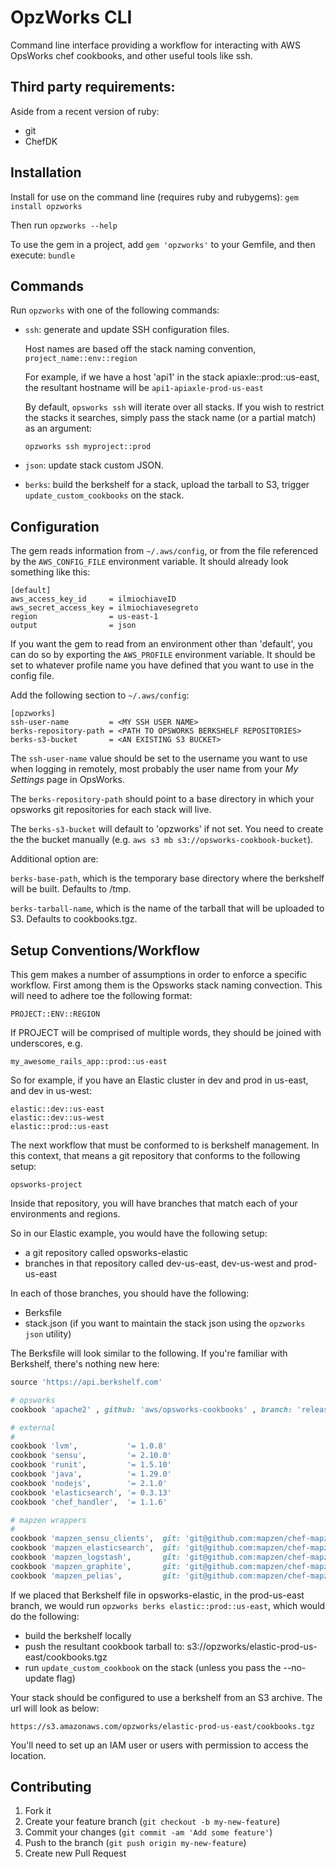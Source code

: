 # OpzWorks CLI

Command line interface providing a workflow for interacting with AWS OpsWorks chef cookbooks, and
other useful tools like ssh.

## Third party requirements:

Aside from a recent version of ruby:

* git
* ChefDK

## Installation

Install for use on the command line (requires ruby and rubygems): `gem install opzworks`

Then run `opzworks --help`

To use the gem in a project, add `gem 'opzworks'` to your Gemfile, and then execute: `bundle`

## Commands

Run `opzworks` with one of the following commands:

* `ssh`: generate and update SSH configuration files.

  Host names are based off the stack naming convention, `project_name::env::region`

  For example, if we have a host 'api1' in the stack apiaxle::prod::us-east, the
  resultant hostname will be `api1-apiaxle-prod-us-east`

  By default, `opsworks ssh` will iterate over all stacks. If you wish to restrict the stacks
  it searches, simply pass the stack name (or a partial match) as an argument:

    `opzworks ssh myproject::prod`

* `json`: update stack custom JSON.

* `berks`: build the berkshelf for a stack, upload the tarball to S3, trigger
  `update_custom_cookbooks` on the stack.

## Configuration

The gem reads information from `~/.aws/config`, or from the file referenced by
the `AWS_CONFIG_FILE` environment variable. It should already look something like this:

    [default]
    aws_access_key_id     = ilmiochiaveID
    aws_secret_access_key = ilmiochiavesegreto
    region                = us-east-1
    output                = json

If you want the gem to read from an environment other than 'default', you can do so
by exporting the `AWS_PROFILE` environment variable. It should be set to whatever profile
name you have defined that you want to use in the config file.

Add the following section to `~/.aws/config`:

    [opzworks]
    ssh-user-name         = <MY SSH USER NAME>
    berks-repository-path = <PATH TO OPSWORKS BERKSHELF REPOSITORIES>
    berks-s3-bucket       = <AN EXISTING S3 BUCKET>

The `ssh-user-name` value should be set to the username you want to use when
logging in remotely, most probably the user name from your _My Settings_ page
in OpsWorks.

The `berks-repository-path` should point to a base directory in which your opsworks
git repositories for each stack will live.

The `berks-s3-bucket` will default to 'opzworks' if not set. You need to create the
the bucket manually (e.g. `aws s3 mb s3://opsworks-cookbook-bucket`).

Additional option are:

`berks-base-path`, which is the temporary base directory where the berkshelf will be
built. Defaults to /tmp.

`berks-tarball-name`, which is the name of the tarball that will be uploaded to S3. Defaults to cookbooks.tgz.

## Setup Conventions/Workflow

This gem makes a number of assumptions in order to enforce a specific workflow. First among them is
the Opsworks stack naming convection. This will need to adhere toe the following format:

    PROJECT::ENV::REGION

If PROJECT will be comprised of multiple words, they should be joined with underscores, e.g.

    my_awesome_rails_app::prod::us-east

So for example, if you have an Elastic cluster in dev and prod in us-east, and dev in us-west:

    elastic::dev::us-east
    elastic::dev::us-west
    elastic::prod::us-east

The next workflow that must be conformed to is berkshelf management. In this context, that means a git
repository that conforms to the following setup:

    opsworks-project

Inside that repository, you will have branches that match each of your environments and regions.

So in our Elastic example, you would have the following setup:

* a git repository called opsworks-elastic
* branches in that repository called dev-us-east, dev-us-west and prod-us-east

In each of those branches, you should have the following:

* Berksfile
* stack.json (if you want to maintain the stack json using the `opzworks json` utility)

The Berksfile will look similar to the following. If you're familiar with Berkshelf, there's nothing
new here:

```ruby
source 'https://api.berkshelf.com'

# opsworks
cookbook 'apache2' , github: 'aws/opsworks-cookbooks' , branch: 'release-chef-11.10' , rel: 'apache2'

# external
#
cookbook 'lvm',           '= 1.0.8'
cookbook 'sensu',         '= 2.10.0'
cookbook 'runit',         '= 1.5.10'
cookbook 'java',          '= 1.29.0'
cookbook 'nodejs',        '= 2.1.0'
cookbook 'elasticsearch', '= 0.3.13'
cookbook 'chef_handler',  '= 1.1.6'

# mapzen wrappers
#
cookbook 'mapzen_sensu_clients',  git: 'git@github.com:mapzen/chef-mapzen_sensu_clients', tag: '0.12.0'
cookbook 'mapzen_elasticsearch',  git: 'git@github.com:mapzen/chef-mapzen_elasticsearch', tag: '0.16.3'
cookbook 'mapzen_logstash',       git: 'git@github.com:mapzen/chef-mapzen_logstash',      tag: '0.13.1'
cookbook 'mapzen_graphite',       git: 'git@github.com:mapzen/chef-mapzen_graphite',      tag: '0.6.0'
cookbook 'mapzen_pelias',         git: 'git@github.com:mapzen/chef-mapzen_pelias',        tag: '0.34.2'
```

If we placed that Berkshelf file in opsworks-elastic, in the prod-us-east branch, we would run `opzworks berks elastic::prod::us-east`, which would do the following:

* build the berkshelf locally
* push the resultant cookbook tarball to: s3://opzworks/elastic-prod-us-east/cookbooks.tgz
* run `update_custom_cookbook` on the stack (unless you pass the --no-update flag)

Your stack should be configured to use a berkshelf from an S3 archive. The url will look as below:

    https://s3.amazonaws.com/opzworks/elastic-prod-us-east/cookbooks.tgz

You'll need to set up an IAM user or users with permission to access the location.

## Contributing

1. Fork it
2. Create your feature branch (`git checkout -b my-new-feature`)
3. Commit your changes (`git commit -am 'Add some feature'`)
4. Push to the branch (`git push origin my-new-feature`)
5. Create new Pull Request
